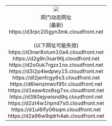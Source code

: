 ﻿<table>
  <tr></tr>
  <tr><td colspan=2 align=center><img src="https://d3rpc2i5gyn3mk.cloudfront.net/Up/oGate.jpg" /></td></tr>
  <tr><td colspan=2 align=center>网门动态网址<br/>(最新)
<br>https://d3rpc2i5gyn3mk.cloudfront.net
<br/><br/>(以下网址可能失效)
<br>https://d3ner8xtum10a4.cloudfront.net
<br>https://d2g9n3sar9tlj.cloudfront.net
<br>https://d2o0uk7rgzx1nx.cloudfront.net
<br>https://d3i2p4ledpwy15.cloudfront.net
<br>https://dl2jenfcgy6s3.cloudfront.net
<br>https://d6iwnzmwcf95r.cloudfront.net
<br>https://d1eaw4zs8sg7xx.cloudfront.net
<br>https://d380ejywisnd9q.cloudfront.net
<br>https://d2zt4w1hpnd7s0.cloudfront.net
<br>https://d1ui6lfy06sqm.cloudfront.net
<br>https://d2a96w9qdrh4ak.cloudfront.net
    </td>
  </tr>
</table>
